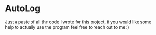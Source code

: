 # AutoLog
Just a paste of all the code I wrote for this project, if you would like some help to
actually use the program feel free to reach out to me :)
